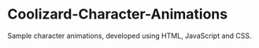 # Coolizard-Character-Animations
Sample character animations, developed using HTML, JavaScript and CSS.<br><br>


